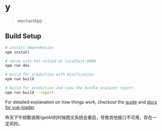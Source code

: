 # y

> wechartApp

## Build Setup

``` bash
# install dependencies
npm install

# serve with hot reload at localhost:8080
npm run dev

# build for production with minification
npm run build

# build for production and view the bundle analyzer report
npm run build --report
```

For detailed explanation on how things work, checkout the [guide](http://vuejs-templates.github.io/webpack/) and [docs for vue-loader](http://vuejs.github.io/vue-loader).

昨天下午频繁调用/getAll的时候图文系统会重启，导致其他接口不可用，存在一定风险。